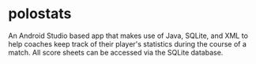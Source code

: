 # polostats
An Android Studio based app that makes use of Java, SQLite, and XML to help coaches keep track of their player's statistics during the course of a match. All score sheets can be accessed via the SQLite database.
